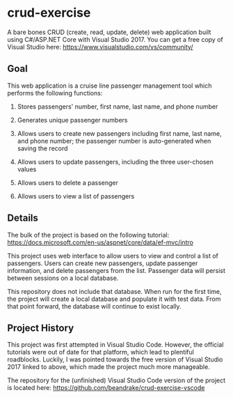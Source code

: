 # crud-exercise
A bare bones CRUD (create, read, update, delete) web application built using C#/ASP.NET Core with Visual Studio 2017.  You can get a free copy of Visual Studio here:
https://www.visualstudio.com/vs/community/


## Goal
This web application is a cruise line passenger management tool which performs the following functions:

1. Stores passengers' number, first name, last name, and phone number
	 
2. Generates unique passenger numbers
	 
3. Allows users to create new passengers including first name, last name, and phone number; the passenger number is auto-generated when saving the record
	 
4. Allows users to update passengers, including the three user-chosen values
	 
5. Allows users to delete a passenger
	 
6. Allows users to view a list of passengers 


## Details
The bulk of the project is based on the following tutorial:
https://docs.microsoft.com/en-us/aspnet/core/data/ef-mvc/intro

This project uses web interface to allow users to view and control a list of passengers.  Users can create new passengers, update passenger information, and delete passengers from the list.  Passenger data will persist between sessions on a local database.

This repository does not include that database.  When run for the first time, the project will create a local database and populate it with test data.  From that point forward, the database will continue to exist locally.


## Project History
This project was first attempted in Visual Studio Code.  However, the official tutorials were out of date for that platform, which lead to plentiful roadblocks.  Luckily, I was pointed towards the free version of Visual Studio 2017 linked to above, which made the project much more manageable.

The repository for the (unfinished) Visual Studio Code version of the project is located here:
https://github.com/beandrake/crud-exercise-vscode
